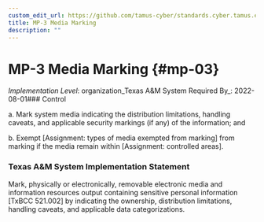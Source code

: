 ```yaml
---
custom_edit_url: https://github.com/tamus-cyber/standards.cyber.tamus.edu/tree/main/static/content/tamus.edu/TAMUS_profile.xml
title: MP-3 Media Marking
description: ""
---
```


# MP-3 Media Marking {#mp-03}

_Implementation Level_: organization_Texas A&M System Required By_: 2022-08-01### Control

a. Mark system media indicating the distribution limitations, handling caveats, and applicable security markings (if any) of the information; and

b. Exempt [Assignment: types of media exempted from marking] from marking if the media remain within [Assignment: controlled areas].

### Texas A&M System Implementation Statement

Mark, physically or electronically, removable electronic media and information resources output containing sensitive personal information [TxBCC 521.002] by indicating the ownership, distribution limitations, handling caveats, and applicable data categorizations.

